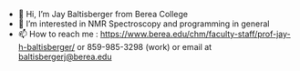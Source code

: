 - 👋 Hi, I’m Jay Baltisberger from Berea College
- 👀 I’m interested in NMR Spectroscopy and programming in general
- 📫 How to reach me : https://www.berea.edu/chm/faculty-staff/prof-jay-h-baltisberger/ or 859-985-3298 (work) or email at baltisbergerj@berea.edu

<!---
jhbalto/jhbalto is a ✨ special ✨ repository because its `README.md` (this file) appears on your GitHub profile.
You can click the Preview link to take a look at your changes.
--->
